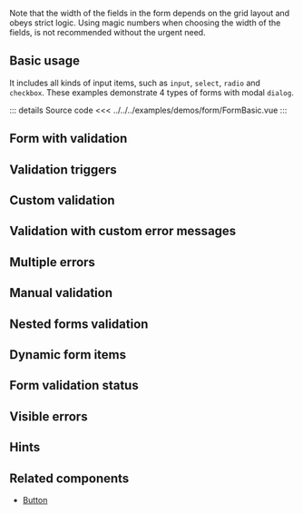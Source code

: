 Note that the width of the fields in the form depends on the grid layout and obeys strict logic.
Using magic numbers when choosing the width of the fields, is not recommended without the urgent need.

## Basic usage

It includes all kinds of input items, such as `input`, `select`, `radio` and `checkbox`.
These examples demonstrate 4 types of forms with modal `dialog`.

<FormBasic />

::: details Source code
<<< ../../../examples/demos/form/FormBasic.vue
:::

## Form with validation

## Validation triggers

## Custom validation

## Validation with custom error messages

## Multiple errors

## Manual validation

## Nested forms validation

## Dynamic form items

## Form validation status

## Visible errors

## Hints

## Related components

- [Button](/components/button/button.doc)
